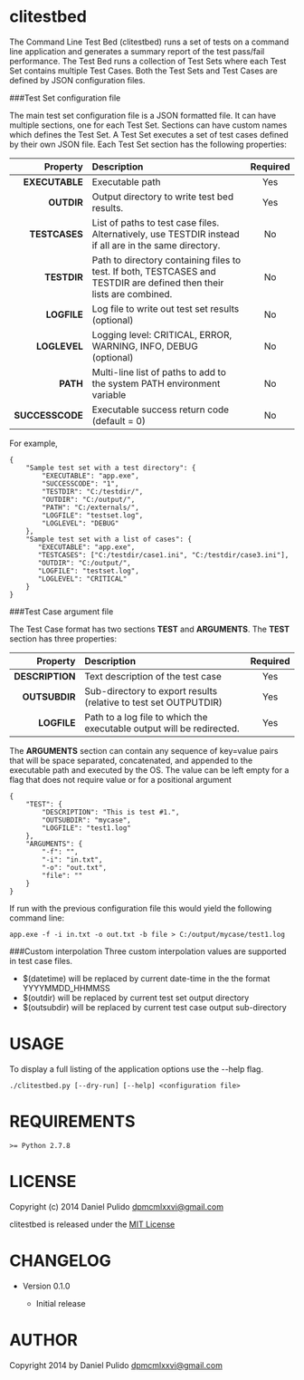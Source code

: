 clitestbed
================================================================================

The Command Line Test Bed (clitestbed) runs a set of tests on a command line
application and generates a summary report of the test pass/fail performance.
The Test Bed runs a collection of Test Sets where each Test Set contains
multiple Test Cases. Both the Test Sets and Test Cases are defined by JSON
configuration files.

###Test Set configuration file

The main test set configuration file is a JSON formatted file. It can have
multiple sections, one for each Test Set. Sections can have custom
names which defines the Test Set. A Test Set executes a set of test
cases defined by their own JSON file. Each Test Set section has the
following properties:

| Property        | Description  | Required |
| --------------: |:-------------| :------: |
| **EXECUTABLE**  | Executable path | Yes |
| **OUTDIR**      | Output directory to write test bed results. | Yes |
| **TESTCASES**   | List of paths to test case files. Alternatively, use TESTDIR instead if all are in the same directory. | No |
| **TESTDIR**     | Path to directory containing files to test. If both, TESTCASES and TESTDIR are defined then their lists are combined. | No |
| **LOGFILE**     | Log file to write out test set results (optional) | No |
| **LOGLEVEL**    | Logging level: CRITICAL, ERROR, WARNING, INFO, DEBUG (optional) | No |
| **PATH**        | Multi-line list of paths to add to the system PATH environment variable | No |
| **SUCCESSCODE** | Executable success return code (default = 0) | No |
 
For example,

    {
        "Sample test set with a test directory": {
            "EXECUTABLE": "app.exe",
            "SUCCESSCODE": "1",
            "TESTDIR": "C:/testdir/",
            "OUTDIR": "C:/output/",
            "PATH": "C:/externals/",
            "LOGFILE": "testset.log",
            "LOGLEVEL": "DEBUG"
        },
        "Sample test set with a list of cases": {
           "EXECUTABLE": "app.exe",
           "TESTCASES": ["C:/testdir/case1.ini", "C:/testdir/case3.ini"],
           "OUTDIR": "C:/output/",
           "LOGFILE": "testset.log",
           "LOGLEVEL": "CRITICAL"
        }
    }

###Test Case argument file

The Test Case format has two sections **TEST** and **ARGUMENTS**. The
**TEST** section has three properties:

| Property        | Description  | Required |
| --------------: |:-------------| :------: |
| **DESCRIPTION** | Text description of the test case | Yes |
| **OUTSUBDIR**   | Sub-directory to export results (relative to test set OUTPUTDIR) | Yes |
| **LOGFILE**     | Path to a log file to which the executable output will be redirected. | Yes |

The **ARGUMENTS** section can contain any sequence of key=value pairs that
will be space separated, concatenated, and appended to the executable path and
executed by the OS. The value can be left empty for a flag that does not
require value or for a positional argument

    {
        "TEST": {
            "DESCRIPTION": "This is test #1.",
            "OUTSUBDIR": "mycase",
            "LOGFILE": "test1.log"
        },
        "ARGUMENTS": {
            "-f": "",
            "-i": "in.txt",
            "-o": "out.txt",
            "file": ""
        }
    }

If run with the previous configuration file this would yield the
following command line:

    app.exe -f -i in.txt -o out.txt -b file > C:/output/mycase/test1.log

###Custom interpolation
Three custom interpolation values are supported in test case files.
 - $(datetime) will be replaced by current date-time in the
        the format YYYYMMDD_HHMMSS
 - $(outdir) will be replaced by current test set output
        directory
 - $(outsubdir) will be replaced by current test case output
        sub-directory

USAGE
================================================================================

To display a full listing of the application options use the --help flag.

    ./clitestbed.py [--dry-run] [--help] <configuration file>

REQUIREMENTS
================================================================================

    >= Python 2.7.8

LICENSE
================================================================================

Copyright (c) 2014 Daniel Pulido <dpmcmlxxvi@gmail.com>

clitestbed is released under the [MIT License](http://opensource.org/licenses/MIT)

CHANGELOG
================================================================================

- Version 0.1.0
    
  * Initial release

AUTHOR
================================================================================

Copyright 2014 by Daniel Pulido <dpmcmlxxvi@gmail.com>

